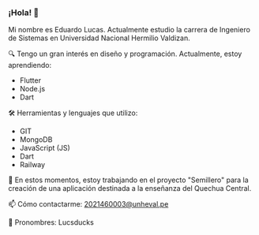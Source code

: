### ¡Hola! 👋
Mi nombre es Eduardo Lucas. Actualmente estudio la carrera de Ingeniero de Sistemas en Universidad Nacional Hermilio Valdizan.

🔍 Tengo un gran interés en diseño y programación. Actualmente, estoy aprendiendo:
- Flutter
- Node.js
- Dart

🛠 Herramientas y lenguajes que utilizo:
- GIT
- MongoDB
- JavaScript (JS)
- Dart
- Railway


🌱 En estos momentos, estoy trabajando en el proyecto "Semillero" para la creación de una aplicación destinada a la enseñanza del Quechua Central.

📫 Cómo contactarme: 2021460003@unheval.pe

📢 Pronombres: Lucsducks
